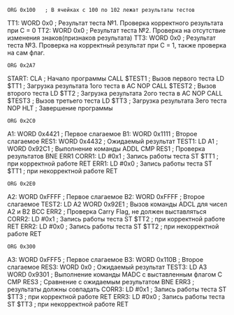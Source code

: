 	ORG	0x100	; В ячейках с 100 по 102 лежат результаты тестов
TT1:	WORD	0x0	; Результат теста №1. Проверка корректного результата при С = 0
TT2:	WORD	0x0	; Результат теста №2. Проверка на отсутствие изменения знаков(признаков результата)
TT3:	WORD	0x0	; Результат теста №3. Проверка на корректный результат при С = 1, также проверка на сам флаг.
	
	ORG	0x2A7
START:	CLA		; Начало программы
	CALL	$TEST1	; Вызов первого теста
	LD	$TT1	; Загрузка результата 1ого теста в AC
	NOP
	CALL	$TEST2	; Вызов второго теста
	LD	$TT2	; Загрузка результата 2ого теста в АС
	NOP
	CALL	$TEST3	; Вызов третьего теста
	LD	$TT3	; Загрузка результата 3его теста
	NOP
	HLT		; Завершение программы
	
	ORG	0x2C0
A1:	WORD	0x4421	; Первое слагаемое
B1:	WORD	0x1111	; Второе слагаемое
RES1:	WORD	0x4432	; Ожидаемый результат
TEST1:	LD	A1	; 
	WORD	0x92C1	; Выполнение команды ADDL
	CMP	RES1	; Проверка результатов
	BNE	ERR1
CORR1:	LD	#0x1	; Запись работы теста 
	ST	$TT1	; при корректной работе
	RET
ERR1:	LD	#0x0	; Запись работы теста
	ST	$TT1	; при некорректной работе
	RET

	ORG	0x2E0
A2:	WORD	0xFFFF	; Первое слагаемое
B2:	WORD	0xFFFF	; Второе слагаемое
TEST2:	LD	A2
	WORD	0x92E1	; Вызов команды ADCL для чисел A2 и B2
	BCC	ERR2	; Проверка Carry Flag, не должен выставляться
CORR2:	LD	#0x1	; Запись работы теста
	ST	$TT2	; при корректной работе
	RET
ERR2:	LD	#0x0	; Запись работы теста
	ST	$TT2	; при некорректной работе
	RET
	
	ORG	0x300
A3:	WORD	0xFFF5	; Первое слагаемое
B3:	WORD	0x110B	; Второе слагаемое
RES3:	WORD	0x0	; Ожидаемый результат
TEST3:	LD	A3
	WORD	0x9301	; Выполнение команды MADC с выставленным флагом С
	CMP	RES3	; Сравнение с ожидаемым результатом
	BNE	ERR3	; результаты должны совпадать
CORR3:	LD	#0x1	; Запись работы теста
	ST	$TT3	; при корректной работе
	RET
ERR3:	LD	#0x0	; Запись работы теста
	ST	$TT3	; при некорректной работе
	RET
